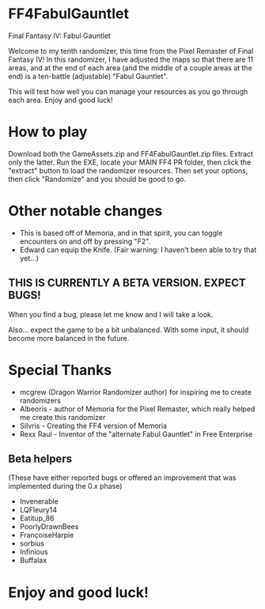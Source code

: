 # FF4FabulGauntlet
Final Fantasy IV:  Fabul Gauntlet

Welcome to my tenth randomizer, this time from the Pixel Remaster of Final Fantasy IV!  In this randomizer, I have adjusted the maps so that there are 11 areas, 
and at the end of each area (and the middle of a couple areas at the end) is a ten-battle (adjustable) "Fabul Gauntlet".  

This will test how well you can manage your resources as you go through each area.  Enjoy and good luck!

# How to play
Download both the GameAssets.zip and FF4FabulGauntlet.zip files.  Extract only the latter.  Run the EXE, locate your MAIN FF4 PR folder, then click the "extract" button
to load the randomizer resources.  Then set your options, then click "Randomize" and you should be good to go.

# Other notable changes
- This is based off of Memoria, and in that spirit, you can toggle encounters on and off by pressing "F2".
- Edward can equip the Knife.  (Fair warning:  I haven't been able to try that yet...)

## THIS IS CURRENTLY A BETA VERSION.  EXPECT BUGS!
When you find a bug, please let me know and I will take a look.

Also... expect the game to be a bit unbalanced.  With some input, it should become more balanced in the future.

# Special Thanks
- mcgrew (Dragon Warrior Randomizer author) for inspiring me to create randomizers
- Albeoris - author of Memoria for the Pixel Remaster, which really helped me create this randomizer
- Silvris - Creating the FF4 version of Memoria
- Rexx Raul - Inventor of the "alternate Fabul Gauntlet" in Free Enterprise
## Beta helpers
(These have either reported bugs or offered an improvement that was implemented during the 0.x phase)
- Invenerable
- LQFleury14
- Eatitup_86
- PoorlyDrawnBees
- FrançoiseHarpie
- sorbius
- Infinious
- Buffalax

# Enjoy and good luck!
